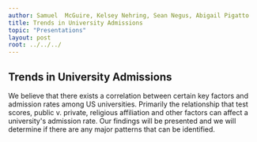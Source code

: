 ```yaml
---
author: Samuel  McGuire, Kelsey Nehring, Sean Negus, Abigail Pigatto
title: Trends in University Admissions
topic: "Presentations"
layout: post
root: ../../../
---
```


## Trends in University Admissions

We believe that there exists a correlation between certain key factors and admission rates among US universities. Primarily the relationship that test scores, public v. private, religious affiliation and other factors can affect a university's admission rate. Our findings will be presented and we will determine if there are any major patterns that can be identified.
